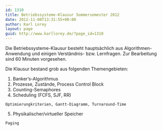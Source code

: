 ```yaml
---
id: 1310
title: Betriebssysteme-Klausur Sommersemester 2012
date: 2012-11-08T13:31:55+00:00
author: Karl Lorey
layout: page
guid: http://www.karllorey.de/?page_id=1310
---
```

Die Betriebssysteme-Klausur besteht hauptsächlich aus Algorithmen-Anwendung und einigen Verständnis- bzw. Lernfragen. Zur Bearbeitung sind 60 Minuten vorgesehen.

Die Klausur bestand grob aus folgenden Themengebieten:

  1. Banker&#8217;s-Algorithmus
  2. Prozesse, Zustände, Process Control Block
  3. Counting-Semaphores
  4. Scheduling (FCFS, SJF, RR)
  
    Optimierungkriterien, Gantt-Diagramm, Turnaround-Time
  5. Physikalischer/virtueller Speicher
  
    Paging